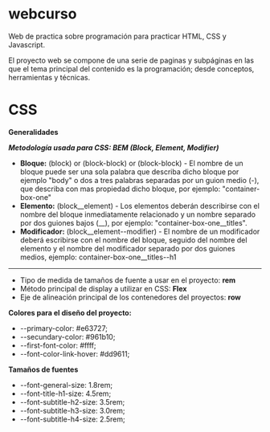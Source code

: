 # webcurso
Web de practica sobre programación para practicar HTML, CSS y Javascript.

El proyecto web se compone de una serie de paginas y subpáginas en las que el tema principal del contenido es la programación; desde conceptos, herramientas y técnicas.

# CSS
**Generalidades**

***Metodología usada para CSS: BEM (Block, Element, Modifier)***
* **Bloque:** (block) or (block-block) or (block-block) - El nombre de un bloque puede ser una sola palabra que describa dicho bloque por ejemplo "body" o dos a tres palabras separadas por un guion medio (-), que describa con mas propiedad dicho bloque, por ejemplo: "container-box-one"
* **Elemento:** (block__element) - Los elementos deberán describirse con el nombre del bloque inmediatamente relacionado y un nombre separado por dos guiones bajos (__), por ejemplo: "container-box-one__titles".
* **Modificador:** (block__element--modifier) - El nombre de un modificador deberá escribirse con el nombre del bloque, seguido del nombre del elemento y el nombre del modificador separado por dos guiones medios, ejemplo: container-box-one__titles--h1
***
* Tipo de medida de tamaños de fuente a usar en el proyecto: **rem**
* Método principal de display a utilizar en CSS: **Flex**
* Eje de alineación principal de los contenedores del proyectos: **row**

**Colores para el diseño del proyecto:**
* --primary-color: #e63727;
* --secundary-color: #961b10;
* --first-font-color: #ffff;
* --font-color-link-hover: #dd9611;

**Tamaños de fuentes**
* --font-general-size: 1.8rem;
* --font-title-h1-size: 4.5rem;
* --font-subtitle-h2-size: 3.5rem;
* --font-subtitle-h3-size: 3.0rem;
* --font-subtitle-h4-size: 2.5rem;